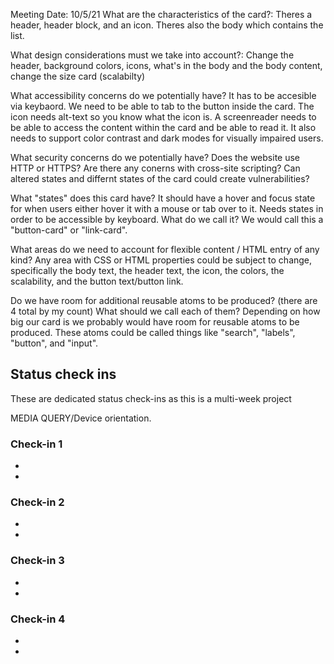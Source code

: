 Meeting Date: 10/5/21 
What are the characteristics of the card?:
    Theres a header, header block, and an icon. Theres also the body which contains the list. 

What design considerations must we take into account?: 
    Change the header, background colors, icons, what's in the body and the body content, change the size card (scalabilty)

What accessibility concerns do we potentially have?
    It has to be accesible via keybaord. We need to be able to tab to the button inside the card. The icon needs alt-text so you know what the icon is. A screenreader needs to be able to access the content within the card and be able to read it. It also needs to support color contrast and dark modes for visually impaired users. 

What security concerns do we potentially have?
    Does the website use HTTP or HTTPS? Are there any conerns with cross-site scripting? Can altered states and differnt states of the card could create vulnerabilities? 

What "states" does this card have?
    It should have a hover and focus state for when users either hover it with a mouse or tab over to it. Needs states in order to be accessible by keyboard. 
What do we call it?
    We would call this a "button-card" or "link-card". 

What areas do we need to account for flexible content / HTML entry of any kind?
    Any area with CSS or HTML properties could be subject to change, specifically the body text, the header text, the icon, the colors, the scalability, and the button text/button link.

Do we have room for additional reusable atoms to be produced? (there are 4 total by my count)
What should we call each of them?
    Depending on how big our card is we probably would have room for reusable atoms to be produced. These atoms could be called things like "search", "labels", "button", and "input".


## Status check ins
These are dedicated status check-ins as this is a multi-week project

MEDIA QUERY/Device orientation. 
### Check-in 1
- 
- 
### Check-in 2
- 
- 
### Check-in 3
- 
- 
### Check-in 4
- 
- 